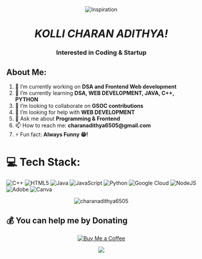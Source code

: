 <div align="center">
  <img src="https://media1.tenor.com/m/Ww1J78adEuoAAAAd/messi-messi-god.gif" alt="Inspiration" style="border: 0;" />
</div>
<h1 align="center"><i>KOLLI CHARAN ADITHYA!</i></h1>
<h3 align="center">Interested in Coding & Startup</h3>
</a> </p>
<h2>About Me:</h2>
<ol>
  <li>🔭 I’m currently working on <strong>DSA and Frontend Web development</strong></li>
  <li>🌱 I’m currently learning <strong>DSA, WEB DEVELOPMENT, JAVA, C++, PYTHON</strong></li>
  <li>👯 I’m looking to collaborate on <strong>GSOC contributions</strong></li>
  <li>🤝 I’m looking for help with <strong>WEB DEVELOPMENT</strong></li>
  <li>💬 Ask me about <strong>Programming & Frontend</strong></li>
  <li>📫 How to reach me: <strong>charanadithya6505@gmail.com</strong></li>
  <li>⚡ Fun fact: <strong>Always Funny 😁!</strong></li>
</ol>

# 💻 Tech Stack:
![C++](https://img.shields.io/badge/c++-%2300599C.svg?style=for-the-badge&logo=c%2B%2B&logoColor=white) ![HTML5](https://img.shields.io/badge/html5-%23E34F26.svg?style=for-the-badge&logo=html5&logoColor=white) ![Java](https://img.shields.io/badge/java-%23ED8B00.svg?style=for-the-badge&logo=openjdk&logoColor=white) ![JavaScript](https://img.shields.io/badge/javascript-%23323330.svg?style=for-the-badge&logo=javascript&logoColor=%23F7DF1E) ![Python](https://img.shields.io/badge/python-3670A0?style=for-the-badge&logo=python&logoColor=ffdd54) ![Google Cloud](https://img.shields.io/badge/GoogleCloud-%234285F4.svg?style=for-the-badge&logo=google-cloud&logoColor=white) ![NodeJS](https://img.shields.io/badge/node.js-6DA55F?style=for-the-badge&logo=node.js&logoColor=white) ![Adobe](https://img.shields.io/badge/adobe-%23FF0000.svg?style=for-the-badge&logo=adobe&logoColor=white) ![Canva](https://img.shields.io/badge/Canva-%2300C4CC.svg?style=for-the-badge&logo=Canva&logoColor=white)

<p align="center"><img src="https://github-readme-streak-stats.herokuapp.com/?user=charanadithya6505&" alt="charanadithya6505" /></p>

## 💰 You can help me by Donating
<p align="center">
  <a href="https://www.buymeacoffee.com/charanadithya">
    <img src="https://img.shields.io/badge/Buy%20Me%20a%20Coffee-ffdd00?style=for-the-badge&logo=buy-me-a-coffee&logoColor=black" alt="Buy Me a Coffee">
  </a>
</p>

<div align="center">
  <img src="https://user-images.githubusercontent.com/74038190/213910845-af37a709-8995-40d6-be59-724526e3c3d7.gif" />
</div>





